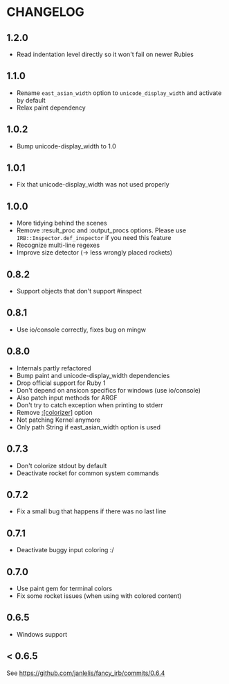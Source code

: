 # CHANGELOG

## 1.2.0
* Read indentation level directly so it won't fail on newer Rubies

## 1.1.0
* Rename `east_asian_width` option to `unicode_display_width` and activate by default
* Relax paint dependency

## 1.0.2
* Bump unicode-display_width to 1.0

## 1.0.1
* Fix that unicode-display_width was not used properly

## 1.0.0
* More tidying behind the scenes
* Remove :result_proc and :output_procs options. Please use `IRB::Inspector.def_inspector` if you need this feature
* Recognize multi-line regexes
* Improve size detector (-> less wrongly placed rockets)

## 0.8.2
* Support objects that don't support #inspect

## 0.8.1
* Use io/console correctly, fixes bug on mingw

## 0.8.0
* Internals partly refactored
* Bump paint and unicode-display_width dependencies
* Drop official support for Ruby 1
* Don't depend on ansicon specifics for windows (use io/console)
* Also patch input methods for ARGF
* Don't try to catch exception when printing to stderr
* Remove [:[colorizer]](:output) option
* Not patching Kernel anymore
* Only path String if east_asian_width option is used

## 0.7.3
* Don't colorize stdout by default
* Deactivate rocket for common system commands

## 0.7.2
* Fix a small bug that happens if there was no last line

## 0.7.1
* Deactivate buggy input coloring :/

## 0.7.0
* Use paint gem for terminal colors
* Fix some rocket issues (when using with colored content)

## 0.6.5
* Windows support

## < 0.6.5
See https://github.com/janlelis/fancy_irb/commits/0.6.4
